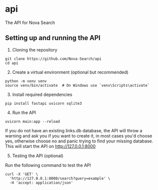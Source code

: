 # api
The API for Nova Search

## Setting up and running the API

1. Cloning the repository
```
git clone https://github.com/Nova-Search/api
cd api
```

2. Create a virtual environment (optional but recommended)
```
python -m venv venv
source venv/bin/activate  # On Windows use `venv\Scripts\activate`
```

3. Install required dependencies
```
pip install fastapi uvicorn sqlite3
```

4. Run the API
```
uvicorn main:app --reload
```

If you do not have an existing links.db database, the API will throw a warning and ask you if you want to create it, in most cases you'd choose yes, otherwise choose no and panic trying to find your missing database.
This will start the API on http://127.0.0.1:8000

5. Testing the API (optional)

Run the following command to test the API

```
curl -X 'GET' \
  'http://127.0.0.1:8000/search?query=example' \
  -H 'accept: application/json'
```
